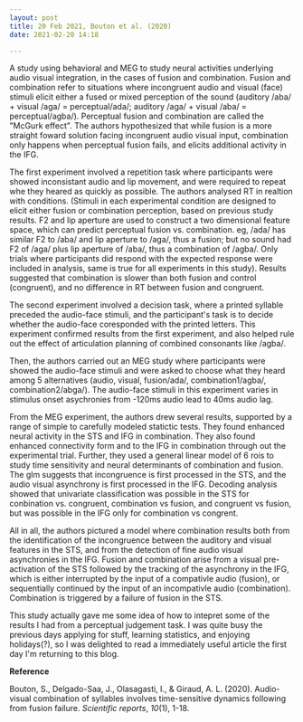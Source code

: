 ```yaml
---
layout: post
title: 20 Feb 2021, Bouton et al. (2020)
date: 2021-02-20 14:18

---
```

<!-- wp:paragraph -->
<p>A study using behavioral and MEG to study neural activities underlying audio visual integration, in the cases of fusion and combination. Fusion and combination refer to situations where incongruent audio and visual (face) stimuli elicit either a fused or mixed perception of the sound (auditory /aba/ + visual /aga/ = perceptual/ada/; auditory /aga/ + visual /aba/ = perceptual/agba/). Perceptual fusion and combination are called the "McGurk effect". The authors hypothesized that while fusion is a more straight foward solution facing incongruent audio visual input, combination only happens when perceptual fusion fails, and elicits additional activity in the IFG.</p>
<!-- /wp:paragraph -->

<!-- wp:paragraph -->
<p>The first experiment involved a repetition task where participants were showed inconsistant audio and lip movement, and were required to repeat whe they heared as quickly as possible. The authors analysed RT in realtion with conditions. (Stimuli in each experimental condition are designed to elicit either fusion or combination perception, based on previous study results. F2 and lip aperture are used to construct a two dimensional feature space, which can predict perceptual fusion vs. combination. eg, /ada/ has similar F2 to /aba/ and lip aperture to /aga/, thus a fusion; but no sound had F2 of /aga/ plus lip aperture of /aba/, thus a combination of /agba/. Only trials where participants did respond with the expected response were included in analysis, same is true for all experiments in this study). Results suggested that combination is slower than both fusion and control (congruent), and no difference in RT between fusion and congruent. </p>
<!-- /wp:paragraph -->

<!-- wp:paragraph -->
<p>The second experiment involved a decision task, where a printed syllable preceded the audio-face stimuli, and the participant's task is to decide whether the audio-face coresponded with the printed letters. This experiment confirmed results from the first experiment, and also helped rule out the effect of articulation planning of combined consonants like /agba/.</p>
<!-- /wp:paragraph -->

<!-- wp:paragraph -->
<p>Then, the authors carried out an MEG study where participants were showed the audio-face stimuli and were asked to choose what they heard among 5 alternatives (audio, visual, fusion/ada/, combination1/agba/, combination2/abga/). The audio-face stimuli in this experiment varies in stimulus onset asychronies from -120ms audio lead to 40ms audio lag. </p>
<!-- /wp:paragraph -->

<!-- wp:paragraph -->
<p>From the MEG experiment, the authors drew several results, supported by a range of simple to carefully modeled statictic tests. They found enhanced neural activity in the STS and IFG in combination. They also found enhanced connectivity form and to the IFG in combination through out the experimental trial. Further, they used a general linear model of 6 rois to study time sensitivity and neural determinants of combination and fusion. The glm suggests that incongruence is first processed in the STS, and the audio visual asynchrony is first processed in the IFG. Decoding analysis showed that univariate classification was possible in the STS for conbination vs. congruent, combination vs fusion, and congruent vs fusion, but was possible in the IFG only for combination vs congrent. </p>
<!-- /wp:paragraph -->

<!-- wp:paragraph -->
<p>All in all, the authors pictured a model where combination results both from the identification of the incongruence between the auditory and visual features in the STS, and from the detection of fine audio visual asynchronies in the IFG. Fusion and combination arise from a visual pre-activation of the STS followed by the tracking of the asynchrony in the IFG, which is either interrupted by the input of a compativle audio (fusion), or sequentially continued by the input of an incompativle audio (combination). Combination is triggered by a failure of fusion in the STS.</p>
<!-- /wp:paragraph -->

<!-- wp:paragraph -->
<p></p>
<!-- /wp:paragraph -->

<!-- wp:paragraph -->
<p>This study actually gave me some idea of how to intepret some of the results I had from a perceptual judgement task. I was quite busy the previous days applying for stuff, learning statistics, and enjoying holidays(?), so I was delighted to read a immediately useful article the first day I'm returning to this blog.</p>
<!-- /wp:paragraph -->

<!-- wp:paragraph -->
<p><strong>Reference</strong></p>
<!-- /wp:paragraph -->

<!-- wp:paragraph -->
<p>Bouton, S., Delgado-Saa, J., Olasagasti, I., &amp; Giraud, A. L. (2020). Audio-visual combination of syllables involves time-sensitive dynamics following from fusion failure. <em>Scientific reports</em>, <em>10</em>(1), 1-18.</p>
<!-- /wp:paragraph -->
